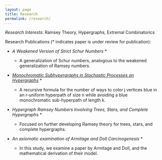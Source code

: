 ```yaml
---
layout: page
title: Research
permalink: /research/
---
```



*Research Interests*:  Ramsey Theory, Hypergraphs, Extremal Combinatorics

Research Publications (* indicates paper is under review for publication):
 
+ *A Weakened Version of Strict Schur Numbers* *  
  + A generalization of Schur numbers, analogous to the weakened generalization of Ramsey numbers.
+ *[Monochromatic Subhypergraphs in Stochastic Processes on Hypergraphs](https://arxiv.org/pdf/2003.00035.pdf)* *  
  + A recursive formula for the number of ways to color j vertices blue in an r-uniform hyperpath of size n while avoiding a blue monochromatic sub-hyperpath of length k. 
+ *Hypergraph Ramsey Numbers Involving Trees, Stars, and Complete Hypergraphs* *  
  + Focused on further developing Ramsey theory for trees, stars, and complete hypergraphs.

+ *An axiomatic examination of Armitage and Doll Carcinogenesis* *  
  + In this study, we examine a paper by Armitage and Doll, and the mathematical derivation of their model.


